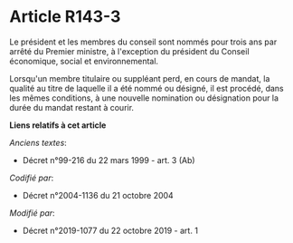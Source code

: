 # Article R143-3

Le président et les membres du conseil sont nommés pour trois ans par arrêté du Premier ministre, à l'exception du président
du Conseil économique, social et environnemental.

Lorsqu'un membre titulaire ou suppléant perd, en cours de mandat, la qualité au titre de laquelle il a été nommé ou désigné,
il est procédé, dans les mêmes conditions, à une nouvelle nomination ou désignation pour la durée du mandat restant à courir.

**Liens relatifs à cet article**

_Anciens textes_:

  - Décret n°99-216 du 22 mars 1999 - art. 3 (Ab)

_Codifié par_:

  - Décret n°2004-1136 du 21 octobre 2004

_Modifié par_:

  - Décret n°2019-1077 du 22 octobre 2019 - art. 1
